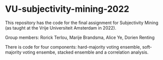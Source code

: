 # VU-subjectivity-mining-2022

This repository has the code for the final assignment for Subjectivity Mining (as taught at the Vrije Universiteit Amsterdam in 2022). 

Group members: Rorick Terlou, Marije Brandsma, Alice Ye, Dorien Renting

There is code for four components: hard-majority voting ensemble, soft-majority voting ensembe, stacked ensemble and a correlation analysis.

